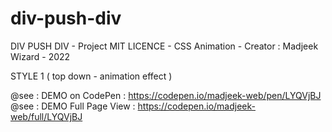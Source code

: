 # div-push-div
DIV PUSH DIV - Project MIT LICENCE - CSS Animation - Creator : Madjeek Wizard - 2022




STYLE 1 ( top down - animation effect )

@see : DEMO on CodePen : https://codepen.io/madjeek-web/pen/LYQVjBJ
@see : DEMO Full Page View : https://codepen.io/madjeek-web/full/LYQVjBJ
